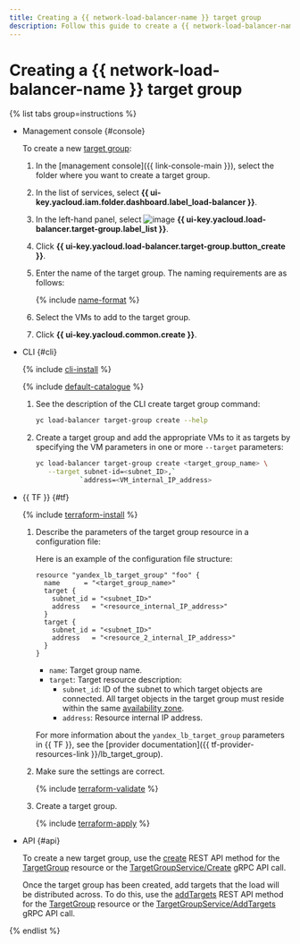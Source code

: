 ```yaml
---
title: Creating a {{ network-load-balancer-name }} target group
description: Follow this guide to create a {{ network-load-balancer-name }} target group.
---
```


# Creating a {{ network-load-balancer-name }} target group

{% list tabs group=instructions %}

- Management console {#console}

   To create a new [target group](../concepts/target-resources.md):

   1. In the [management console]({{ link-console-main }}), select the folder where you want to create a target group.
   1. In the list of services, select **{{ ui-key.yacloud.iam.folder.dashboard.label_load-balancer }}**.
   1. In the left-hand panel, select ![image](../../_assets/console-icons/target.svg) **{{ ui-key.yacloud.load-balancer.target-group.label_list }}**.
   1. Click **{{ ui-key.yacloud.load-balancer.target-group.button_create }}**.
   1. Enter the name of the target group. The naming requirements are as follows:

      {% include [name-format](../../_includes/name-format.md) %}

   1. Select the VMs to add to the target group.
   1. Click **{{ ui-key.yacloud.common.create }}**.

- CLI {#cli}

   {% include [cli-install](../../_includes/cli-install.md) %}

   {% include [default-catalogue](../../_includes/default-catalogue.md) %}

   1. See the description of the CLI create target group command:

      ```bash
      yc load-balancer target-group create --help
      ```

   1. Create a target group and add the appropriate VMs to it as targets by specifying the VM parameters in one or more `--target` parameters:

      ```bash
      yc load-balancer target-group create <target_group_name> \
         --target subnet-id=<subnet_ID>,`
                 `address=<VM_internal_IP_address>
      ```

- {{ TF }} {#tf}

   {% include [terraform-install](../../_includes/terraform-install.md) %}

   1. Describe the parameters of the target group resource in a configuration file:

      Here is an example of the configuration file structure:

      ```hcl
      resource "yandex_lb_target_group" "foo" {
        name      = "<target_group_name>"
        target {
          subnet_id = "<subnet_ID>"
          address   = "<resource_internal_IP_address>"
        }
        target {
          subnet_id = "<subnet_ID>"
          address   = "<resource_2_internal_IP_address>"
        }
      }
      ```

      * `name`: Target group name.
      * `target`: Target resource description:
         * `subnet_id`: ID of the subnet to which target objects are connected. All target objects in the target group must reside within the same [availability zone](../../overview/concepts/geo-scope.md).
         * `address`: Resource internal IP address.

      For more information about the `yandex_lb_target_group` parameters in {{ TF }}, see the [provider documentation]({{ tf-provider-resources-link }}/lb_target_group).

   1. Make sure the settings are correct.

      {% include [terraform-validate](../../_includes/mdb/terraform/validate.md) %}

   1. Create a target group.

      {% include [terraform-apply](../../_includes/mdb/terraform/apply.md) %}

- API {#api}

   To create a new target group, use the [create](../api-ref/TargetGroup/create.md) REST API method for the [TargetGroup](../api-ref/TargetGroup/index.md) resource or the [TargetGroupService/Create](../api-ref/grpc/target_group_service.md#Create) gRPC API call.

   Once the target group has been created, add targets that the load will be distributed across. To do this, use the [addTargets](../api-ref/TargetGroup/addTargets) REST API method for the [TargetGroup](../api-ref/TargetGroup/index.md) resource or the [TargetGroupService/AddTargets](../api-ref/grpc/target_group_service.md#AddTargets) gRPC API call.

{% endlist %}
